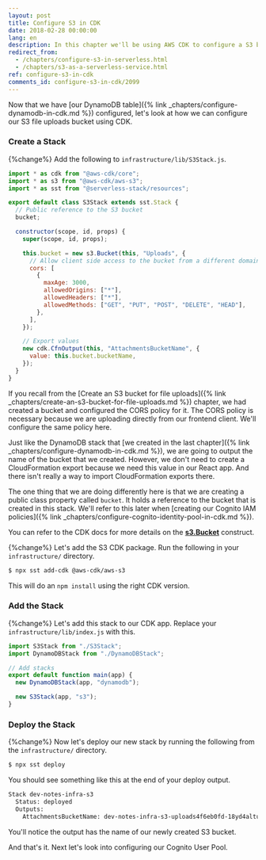 ```yaml
---
layout: post
title: Configure S3 in CDK
date: 2018-02-28 00:00:00
lang: en
description: In this chapter we'll be using AWS CDK to configure a S3 bucket for our Serverless app using the s3.Bucket construct. We'll also be using the Serverless Stack Toolkit (SST) to make sure that we can deploy it alongside our Serverless Framework services.
redirect_from:
  - /chapters/configure-s3-in-serverless.html
  - /chapters/s3-as-a-serverless-service.html
ref: configure-s3-in-cdk
comments_id: configure-s3-in-cdk/2099
---
```


Now that we have [our DynamoDB table]({% link _chapters/configure-dynamodb-in-cdk.md %}) configured, let's look at how we can configure our S3 file uploads bucket using CDK.

### Create a Stack

{%change%} Add the following to `infrastructure/lib/S3Stack.js`.

``` javascript
import * as cdk from "@aws-cdk/core";
import * as s3 from "@aws-cdk/aws-s3";
import * as sst from "@serverless-stack/resources";

export default class S3Stack extends sst.Stack {
  // Public reference to the S3 bucket
  bucket;

  constructor(scope, id, props) {
    super(scope, id, props);

    this.bucket = new s3.Bucket(this, "Uploads", {
      // Allow client side access to the bucket from a different domain
      cors: [
        {
          maxAge: 3000,
          allowedOrigins: ["*"],
          allowedHeaders: ["*"],
          allowedMethods: ["GET", "PUT", "POST", "DELETE", "HEAD"],
        },
      ],
    });

    // Export values
    new cdk.CfnOutput(this, "AttachmentsBucketName", {
      value: this.bucket.bucketName,
    });
  }
}
```

If you recall from the [Create an S3 bucket for file uploads]({% link _chapters/create-an-s3-bucket-for-file-uploads.md %}) chapter, we had created a bucket and configured the CORS policy for it. The CORS policy is necessary because we are uploading directly from our frontend client. We'll configure the same policy here.

Just like the DynamoDB stack that [we created in the last chapter]({% link _chapters/configure-dynamodb-in-cdk.md %}), we are going to output the name of the bucket that we created. However, we don't need to create a CloudFormation export because we need this value in our React app. And there isn't really a way to import CloudFormation exports there.

The one thing that we are doing differently here is that we are creating a public class property called `bucket`. It holds a reference to the bucket that is created in this stack. We'll refer to this later when [creating our Cognito IAM policies]({% link _chapters/configure-cognito-identity-pool-in-cdk.md %}).

You can refer to the CDK docs for more details on the [**s3.Bucket**](https://docs.aws.amazon.com/cdk/api/latest/docs/@aws-cdk_aws-s3.Bucket.html) construct.

{%change%} Let's add the S3 CDK package. Run the following in your `infrastructure/` directory.

``` bash
$ npx sst add-cdk @aws-cdk/aws-s3
```

This will do an `npm install` using the right CDK version.

### Add the Stack

{%change%} Let's add this stack to our CDK app. Replace your `infrastructure/lib/index.js` with this.

``` javascript
import S3Stack from "./S3Stack";
import DynamoDBStack from "./DynamoDBStack";

// Add stacks
export default function main(app) {
  new DynamoDBStack(app, "dynamodb");

  new S3Stack(app, "s3");
}
```

### Deploy the Stack

{%change%} Now let's deploy our new stack by running the following from the `infrastructure/` directory.

``` bash
$ npx sst deploy
```

You should see something like this at the end of your deploy output.

``` bash
Stack dev-notes-infra-s3
  Status: deployed
  Outputs:
    AttachmentsBucketName: dev-notes-infra-s3-uploads4f6eb0fd-18yd4altuql9g
```

You'll notice the output has the name of our newly created S3 bucket.

And that's it. Next let's look into configuring our Cognito User Pool.
